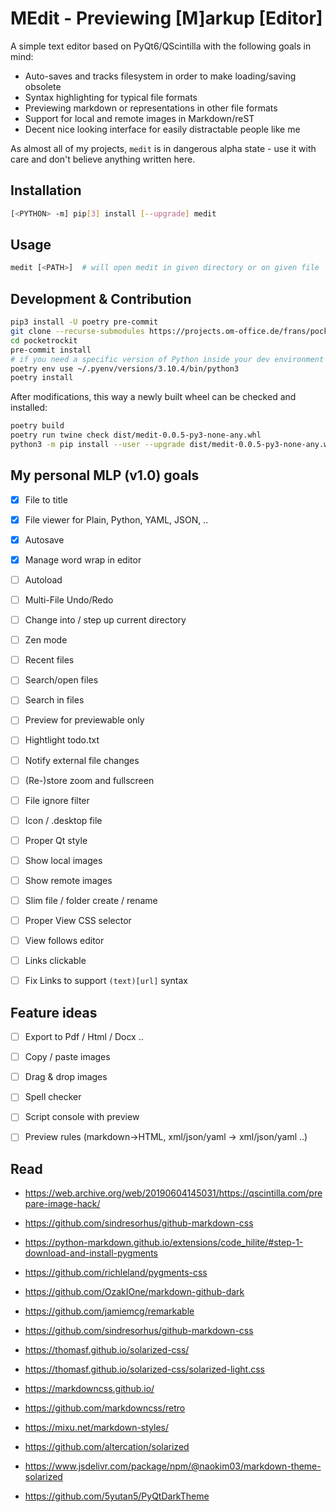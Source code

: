 # MEdit - Previewing [M]arkup [Editor]

A simple text editor based on PyQt6/QScintilla with the following goals in mind:

- Auto-saves and tracks filesystem in order to make loading/saving obsolete
- Syntax highlighting for typical file formats
- Previewing markdown or representations in other file formats
- Support for local and remote images in Markdown/reST
- Decent nice looking interface for easily distractable people like me

As almost all of my projects, `medit` is in dangerous alpha state - use it with
care and don't believe anything written here.


## Installation

```sh
[<PYTHON> -m] pip[3] install [--upgrade] medit
```


## Usage

```sh
medit [<PATH>]  # will open medit in given directory or on given file
```


## Development & Contribution

```sh
pip3 install -U poetry pre-commit
git clone --recurse-submodules https://projects.om-office.de/frans/pocketrockit.git
cd pocketrockit
pre-commit install
# if you need a specific version of Python inside your dev environment
poetry env use ~/.pyenv/versions/3.10.4/bin/python3
poetry install
```

After modifications, this way a newly built wheel can be checked and installed:

```sh
poetry build
poetry run twine check dist/medit-0.0.5-py3-none-any.whl
python3 -m pip install --user --upgrade dist/medit-0.0.5-py3-none-any.whl
```

## My personal MLP (v1.0) goals

* [x] File to title
* [x] File viewer for Plain, Python, YAML, JSON, ..
* [x] Autosave
* [x] Manage word wrap in editor
* [ ] Autoload
* [ ] Multi-File Undo/Redo
* [ ] Change into / step up current directory
* [ ] Zen mode
* [ ] Recent files
* [ ] Search/open files
* [ ] Search in files
* [ ] Preview for previewable only
* [ ] Hightlight todo.txt
* [ ] Notify external file changes
* [ ] (Re-)store zoom and fullscreen
* [ ] File ignore filter
* [ ] Icon / .desktop file
* [ ] Proper Qt style
* [ ] Show local images
* [ ] Show remote images
* [ ] Slim file / folder create / rename
* [ ] Proper View CSS selector
* [ ] View follows editor
* [ ] Links clickable
* [ ] Fix Links to support `(text)[url]` syntax


## Feature ideas

* [ ] Export to Pdf / Html / Docx ..
* [ ] Copy / paste images
* [ ] Drag & drop images
* [ ] Spell checker
* [ ] Script console with preview
* [ ] Preview rules (markdown->HTML, xml/json/yaml -> xml/json/yaml ..)


## Read

* https://web.archive.org/web/20190604145031/https://qscintilla.com/prepare-image-hack/

* https://github.com/sindresorhus/github-markdown-css
* https://python-markdown.github.io/extensions/code_hilite/#step-1-download-and-install-pygments
* https://github.com/richleland/pygments-css
* https://github.com/OzakIOne/markdown-github-dark
* https://github.com/jamiemcg/remarkable
* https://github.com/sindresorhus/github-markdown-css

* https://thomasf.github.io/solarized-css/
* https://thomasf.github.io/solarized-css/solarized-light.css

* https://markdowncss.github.io/
* https://github.com/markdowncss/retro

* https://mixu.net/markdown-styles/

* https://github.com/altercation/solarized

* https://www.jsdelivr.com/package/npm/@naokim03/markdown-theme-solarized

* https://github.com/5yutan5/PyQtDarkTheme
